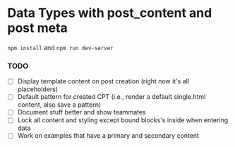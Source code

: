 # Data Types with post_content and post meta

`npm install` and `npm run dev-server`

### TODO

- [ ] Display template content on post creation (right now it's all placeholders)
- [ ] Default pattern for created CPT (i.e., render a default single.html content, also save a pattern)
- [ ] Document stuff better and show teammates
- [ ] Lock all content and styling except bound blocks's inside when entering data
- [ ] Work on examples that have a primary and secondary content
